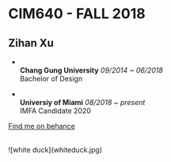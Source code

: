# CIM640 - FALL 2018


## Zihan Xu


* <br>**Chang Gung University**
*09/2014 ~ 06/2018*</br>
Bachelor of Design


* <br>**Universiy of Miami**
*08/2018 ~ present*</br>
IMFA Candidate 2020





[Find me on behance](https://www.behance.net/Griffin_X)


<br>
![white duck](whiteduck.jpg)
</br>
